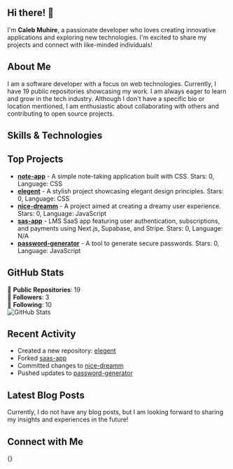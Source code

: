 ## Hi there! 👋

I'm **Caleb Muhire**, a passionate developer who loves creating innovative applications and exploring new technologies. I'm excited to share my projects and connect with like-minded individuals!

## About Me

I am a software developer with a focus on web technologies. Currently, I have 19 public repositories showcasing my work. I am always eager to learn and grow in the tech industry. Although I don't have a specific bio or location mentioned, I am enthusiastic about collaborating with others and contributing to open source projects.

## Skills & Technologies



## Top Projects

- [**note-app**](https://github.com/muhirecaleb/note-app) - A simple note-taking application built with CSS. Stars: 0, Language: CSS
- [**elegent**](https://github.com/muhirecaleb/elegent) - A stylish project showcasing elegant design principles. Stars: 0, Language: CSS
- [**nice-dreamm**](https://github.com/muhirecaleb/nice-dreamm) - A project aimed at creating a dreamy user experience. Stars: 0, Language: JavaScript
- [**sas-app**](https://github.com/muhirecaleb/sas-app) - LMS SaaS app featuring user authentication, subscriptions, and payments using Next.js, Supabase, and Stripe. Stars: 0, Language: N/A
- [**password-generator**](https://github.com/muhirecaleb/password-generator) - A tool to generate secure passwords. Stars: 0, Language: JavaScript

## GitHub Stats

🌟 **Public Repositories**: 19  
👥 **Followers**: 3  
👤 **Following**: 10  
![GitHub Stats](https://github-readme-stats.vercel.app/api?username=muhirecaleb&show_icons=true&theme=radical)

## Recent Activity

- Created a new repository: [elegent](https://github.com/muhirecaleb/elegent)  
- Forked [saas-app](https://github.com/adrianhajdin/saas-app)  
- Committed changes to [nice-dreamm](https://github.com/muhirecaleb/nice-dreamm)  
- Pushed updates to [password-generator](https://github.com/muhirecaleb/password-generator)

## Latest Blog Posts

Currently, I do not have any blog posts, but I am looking forward to sharing my insights and experiences in the future!

## Connect with Me

{}

